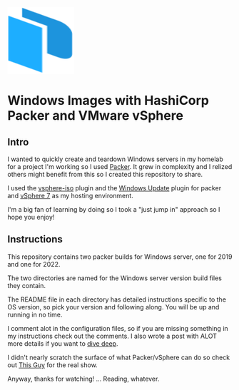 <img src="https://github.com/virtualjamey/vSpherePacker/blob/main/packer.svg" style="width:150px;height:150px;">

# Windows Images with HashiCorp Packer and VMware vSphere

## Intro

I wanted to quickly create and teardown Windows servers in my homelab for a project I'm working so I used [Packer](https://www.packer.io/). It grew in complexity and I relized others might benefit from this so I created this repository to share.

 I used the [vsphere-iso](https://www.packer.io/plugins/builders/vsphere/vsphere-iso) plugin and the [Windows Update](https://github.com/rgl/packer-plugin-windows-update) plugin for packer and [vSphere 7](https://www.vmware.com/products/vsphere.html) as my hosting environment. 

I'm a big fan of learning by doing so I took a "just jump in" approach so I hope you enjoy!

## Instructions

 This repository contains two packer builds for Windows server, one for 2019 and one for 2022.

 The two directories are named for the Windows server version build files they contain. 

 The README file in each directory has detailed instructions specific to the OS version, so pick your version and following along. You will be up and running in no time.

 I comment alot in the configuration files, so if you are missing something in my instructions check out the comments. I also wrote a post with ALOT more details if you want to [dive deep](https://jamey.one/vsphere-packer).

 I didn't nearly scratch the surface of what Packer/vSphere can do so check out [This Guy](https://stephanmctighe.com/2021/06/15/getting-started-with-packer-to-create-vsphere-templates-part-1/) for the real show.

Anyway, thanks for watching! ... Reading, whatever.